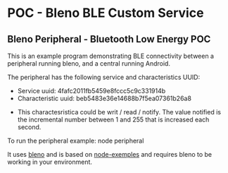 # POC - Bleno BLE Custom Service

Bleno Peripheral - Bluetooth Low Energy POC
--

This is an example program demonstrating BLE connectivity between a peripheral running bleno, and a central running Android.

The peripheral has the following service and characteristics UUID:
* Service uuid: 4fafc2011fb5459e8fccc5c9c331914b
* Characteristic uuid: beb5483e36e14688b7f5ea07361b26a8
- This charactesristica could be writ / read / notify. The value notified is the incremental number between 1 and 255 that is increased each second.

To run the peripheral example:
    node peripheral


It uses [bleno](https://github.com/abandonware/bleno/) and is based on [node-exemples](https://github.com/abandonware/bleno/tree/master/examples) and requires bleno to be working in your environment.
